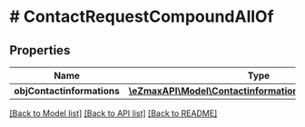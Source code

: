 # # ContactRequestCompoundAllOf

## Properties

Name | Type | Description | Notes
------------ | ------------- | ------------- | -------------
**objContactinformations** | [**\eZmaxAPI\Model\ContactinformationsRequestCompound**](ContactinformationsRequestCompound.md) |  | 

[[Back to Model list]](../../README.md#documentation-for-models) [[Back to API list]](../../README.md#documentation-for-api-endpoints) [[Back to README]](../../README.md)


